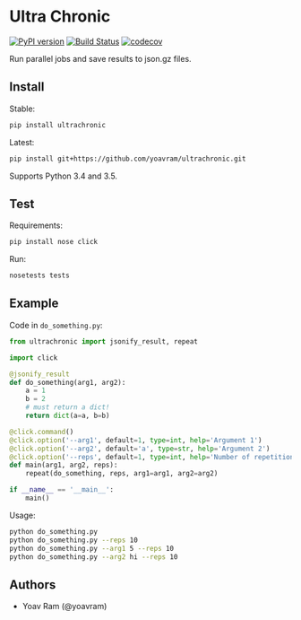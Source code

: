# Ultra Chronic

[![PyPI version](https://badge.fury.io/py/ultrachronic.svg)](https://badge.fury.io/py/ultrachronic)
[![Build Status](https://travis-ci.org/yoavram/ultrachronic.svg?branch=master)](https://travis-ci.org/yoavram/ultrachronic)
[![codecov](https://codecov.io/gh/yoavram/ultrachronic/branch/master/graph/badge.svg)](https://codecov.io/gh/yoavram/ultrachronic)

Run parallel jobs and save results to json.gz files.

## Install

Stable:

```sh
pip install ultrachronic
```

Latest:

```sh
pip install git+https://github.com/yoavram/ultrachronic.git
```

Supports Python 3.4 and 3.5.

## Test

Requirements:

```sh
pip install nose click
```

Run:

```sh
nosetests tests
```

## Example

Code in `do_something.py`:

```py
from ultrachronic import jsonify_result, repeat

import click

@jsonify_result
def do_something(arg1, arg2):
	a = 1
	b = 2
	# must return a dict!
	return dict(a=a, b=b)

@click.command()
@click.option('--arg1', default=1, type=int, help='Argument 1')
@click.option('--arg2', default='a', type=str, help='Argument 2')
@click.option('--reps', default=1, type=int, help='Number of repetitions')
def main(arg1, arg2, reps):
	repeat(do_something, reps, arg1=arg1, arg2=arg2)

if __name__ == '__main__':
	main()
```

Usage:

```sh
python do_something.py
python do_something.py --reps 10
python do_something.py --arg1 5 --reps 10
python do_something.py --arg2 hi --reps 10
```

## Authors

- Yoav Ram (@yoavram)
